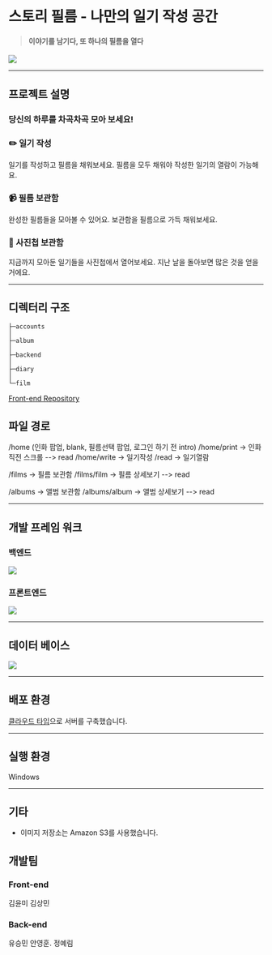 # 스토리 필름 - 나만의 일기 작성 공간
> #### 이야기를 남기다, 또 하나의 필름을 열다

<img src="https://postfiles.pstatic.net/MjAyMjA4MTdfMTQ4/MDAxNjYwNzE1NTU2Mzgz.4w9MjULV3dfGhM0KvEeVqyHa_csXpb1p8uiqb8Mo06Ag.FbxL2IsnG59wu37UBEBdJGy1rR1n0zvYrzHMG2pZSjsg.PNG.coin6442/image.png?type=w773"/>

***
## 프로젝트 설명
### 당신의 하루를 차곡차곡 모아 보세요!
 ### ✏️ 일기 작성
 일기를 작성하고 필름을 채워보세요.
 필름을 모두 채워야 작성한 일기의 열람이 가능해요.
 ### 📹 필름 보관함
 완성한 필름들을 모아볼 수 있어요.
 보관함을 필름으로 가득 채워보세요.
 ### 📒 사진첩 보관함
 지금까지 모아둔 일기들을
 사진첩에서 열어보세요.
 지난 날을 돌아보면 많은 것을 얻을 거에요.
***
## 디렉터리 구조

```
├─accounts
│  
├─album
│  
├─backend
│  
├─diary
│  
└─film
```
 
<a href="https://github.com/Likelion-SSU-10th-Team/Frontend-JS" >Front-end Repository</a>

## 파일 경로
/home (인화 팝업, blank, 필름선택 팝업, 로그인 하기 전 intro) /home/print -> 인화 직전 스크롤 --> read /home/write -> 일기작성 /read -> 일기열람

/films -> 필름 보관함 /films/film -> 필름 상세보기 --> read

/albums -> 앨범 보관함 /albums/album -> 앨범 상세보기 --> read

***
## 개발 프레임 워크
### 백엔드
<img src="https://img.shields.io/badge/Django-092E20?style=flat-square&logo=django&logoColor=white"/>

### 프론트엔드
<img src="https://img.shields.io/badge/React-61DAFB?style=flat-square&logo=react&logoColor=white"/>
 
***
## 데이터 베이스
<img src="https://img.shields.io/badge/MariaDB-1F305F?style=flat-square&logo=MariaDB&logoColor=white"/>
 
***
## 배포 환경
<a href="https://cloudtype.io/">클라우드 타입</a>으로 서버를 구축했습니다.
***

## 실행 환경
Windows

***
## 기타
- 이미지 저장소는 Amazon S3를 사용했습니다. 


## 개발팀
### Front-end
김윤미
김상민 
### Back-end
유승민 
안영훈. 
정예림 

